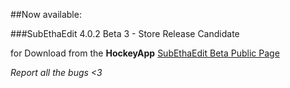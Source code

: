 ##Now available:

###SubEthaEdit 4.0.2 Beta 3 - Store Release Candidate

for Download from the **HockeyApp** [SubEthaEdit Beta Public Page](https://rink.hockeyapp.net/apps/f6d8d69c0803df397e1a47872ffc2348/)

*Report all the bugs <3*
